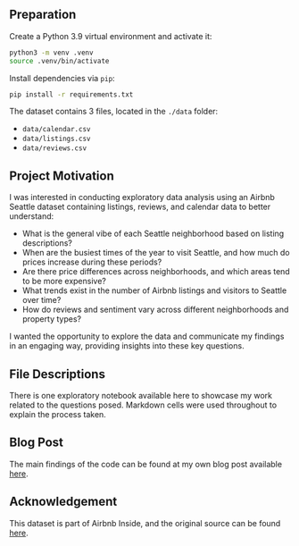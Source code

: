 ## Preparation
Create a Python 3.9 virtual environment and activate it:
```bash
python3 -m venv .venv
source .venv/bin/activate
```

Install dependencies via `pip`:

```bash
pip install -r requirements.txt
```

The dataset contains 3 files, located in the `./data` folder:
- `data/calendar.csv`
- `data/listings.csv`
- `data/reviews.csv`

## Project Motivation

I was interested in conducting exploratory data analysis using an Airbnb Seattle dataset containing listings, reviews, and calendar data to better understand:

-	What is the general vibe of each Seattle neighborhood based on listing descriptions?
-	When are the busiest times of the year to visit Seattle, and how much do prices increase during these periods?
-	Are there price differences across neighborhoods, and which areas tend to be more expensive?
-	What trends exist in the number of Airbnb listings and visitors to Seattle over time?
-	How do reviews and sentiment vary across different neighborhoods and property types?

I wanted the opportunity to explore the data and communicate my findings in an engaging way, providing insights into these key questions.

## File Descriptions
There is one exploratory notebook available here to showcase my work related to the questions posed. Markdown cells were used throughout to explain the process taken.

## Blog Post
The main findings of the code can be found at my own blog post available [here](https://medium.com/).

## Acknowledgement
This dataset is part of Airbnb Inside, and the original source can be found [here](http://insideairbnb.com/get-the-data.html).